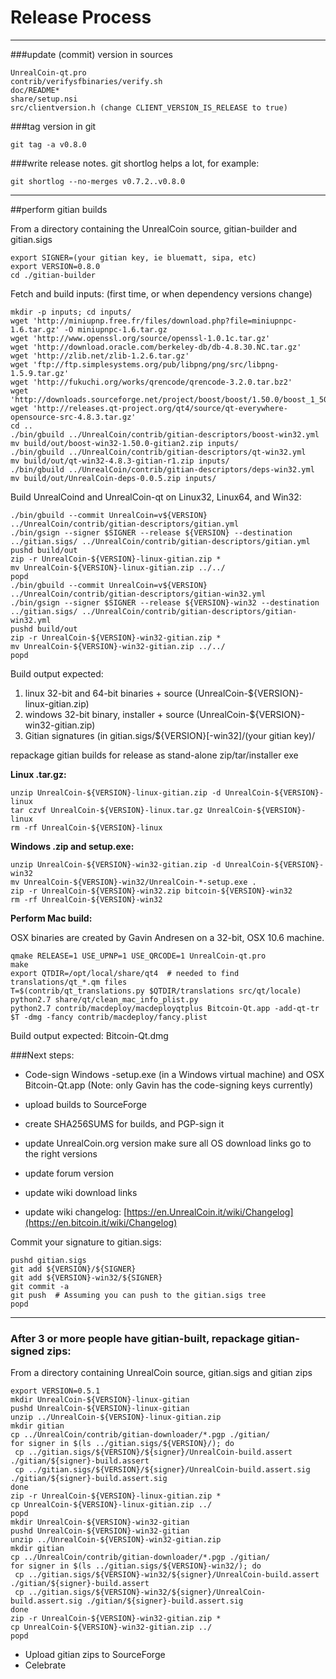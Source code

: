 Release Process
====================

* * *

###update (commit) version in sources


	UnrealCoin-qt.pro
	contrib/verifysfbinaries/verify.sh
	doc/README*
	share/setup.nsi
	src/clientversion.h (change CLIENT_VERSION_IS_RELEASE to true)

###tag version in git

	git tag -a v0.8.0

###write release notes. git shortlog helps a lot, for example:

	git shortlog --no-merges v0.7.2..v0.8.0

* * *

##perform gitian builds

 From a directory containing the UnrealCoin source, gitian-builder and gitian.sigs
  
	export SIGNER=(your gitian key, ie bluematt, sipa, etc)
	export VERSION=0.8.0
	cd ./gitian-builder

 Fetch and build inputs: (first time, or when dependency versions change)

	mkdir -p inputs; cd inputs/
	wget 'http://miniupnp.free.fr/files/download.php?file=miniupnpc-1.6.tar.gz' -O miniupnpc-1.6.tar.gz
	wget 'http://www.openssl.org/source/openssl-1.0.1c.tar.gz'
	wget 'http://download.oracle.com/berkeley-db/db-4.8.30.NC.tar.gz'
	wget 'http://zlib.net/zlib-1.2.6.tar.gz'
	wget 'ftp://ftp.simplesystems.org/pub/libpng/png/src/libpng-1.5.9.tar.gz'
	wget 'http://fukuchi.org/works/qrencode/qrencode-3.2.0.tar.bz2'
	wget 'http://downloads.sourceforge.net/project/boost/boost/1.50.0/boost_1_50_0.tar.bz2'
	wget 'http://releases.qt-project.org/qt4/source/qt-everywhere-opensource-src-4.8.3.tar.gz'
	cd ..
	./bin/gbuild ../UnrealCoin/contrib/gitian-descriptors/boost-win32.yml
	mv build/out/boost-win32-1.50.0-gitian2.zip inputs/
	./bin/gbuild ../UnrealCoin/contrib/gitian-descriptors/qt-win32.yml
	mv build/out/qt-win32-4.8.3-gitian-r1.zip inputs/
	./bin/gbuild ../UnrealCoin/contrib/gitian-descriptors/deps-win32.yml
	mv build/out/UnrealCoin-deps-0.0.5.zip inputs/

 Build UnrealCoind and UnrealCoin-qt on Linux32, Linux64, and Win32:
  
	./bin/gbuild --commit UnrealCoin=v${VERSION} ../UnrealCoin/contrib/gitian-descriptors/gitian.yml
	./bin/gsign --signer $SIGNER --release ${VERSION} --destination ../gitian.sigs/ ../UnrealCoin/contrib/gitian-descriptors/gitian.yml
	pushd build/out
	zip -r UnrealCoin-${VERSION}-linux-gitian.zip *
	mv UnrealCoin-${VERSION}-linux-gitian.zip ../../
	popd
	./bin/gbuild --commit UnrealCoin=v${VERSION} ../UnrealCoin/contrib/gitian-descriptors/gitian-win32.yml
	./bin/gsign --signer $SIGNER --release ${VERSION}-win32 --destination ../gitian.sigs/ ../UnrealCoin/contrib/gitian-descriptors/gitian-win32.yml
	pushd build/out
	zip -r UnrealCoin-${VERSION}-win32-gitian.zip *
	mv UnrealCoin-${VERSION}-win32-gitian.zip ../../
	popd

  Build output expected:

  1. linux 32-bit and 64-bit binaries + source (UnrealCoin-${VERSION}-linux-gitian.zip)
  2. windows 32-bit binary, installer + source (UnrealCoin-${VERSION}-win32-gitian.zip)
  3. Gitian signatures (in gitian.sigs/${VERSION}[-win32]/(your gitian key)/

repackage gitian builds for release as stand-alone zip/tar/installer exe

**Linux .tar.gz:**

	unzip UnrealCoin-${VERSION}-linux-gitian.zip -d UnrealCoin-${VERSION}-linux
	tar czvf UnrealCoin-${VERSION}-linux.tar.gz UnrealCoin-${VERSION}-linux
	rm -rf UnrealCoin-${VERSION}-linux

**Windows .zip and setup.exe:**

	unzip UnrealCoin-${VERSION}-win32-gitian.zip -d UnrealCoin-${VERSION}-win32
	mv UnrealCoin-${VERSION}-win32/UnrealCoin-*-setup.exe .
	zip -r UnrealCoin-${VERSION}-win32.zip bitcoin-${VERSION}-win32
	rm -rf UnrealCoin-${VERSION}-win32

**Perform Mac build:**

  OSX binaries are created by Gavin Andresen on a 32-bit, OSX 10.6 machine.

	qmake RELEASE=1 USE_UPNP=1 USE_QRCODE=1 UnrealCoin-qt.pro
	make
	export QTDIR=/opt/local/share/qt4  # needed to find translations/qt_*.qm files
	T=$(contrib/qt_translations.py $QTDIR/translations src/qt/locale)
	python2.7 share/qt/clean_mac_info_plist.py
	python2.7 contrib/macdeploy/macdeployqtplus Bitcoin-Qt.app -add-qt-tr $T -dmg -fancy contrib/macdeploy/fancy.plist

 Build output expected: Bitcoin-Qt.dmg

###Next steps:

* Code-sign Windows -setup.exe (in a Windows virtual machine) and
  OSX Bitcoin-Qt.app (Note: only Gavin has the code-signing keys currently)

* upload builds to SourceForge

* create SHA256SUMS for builds, and PGP-sign it

* update UnrealCoin.org version
  make sure all OS download links go to the right versions

* update forum version

* update wiki download links

* update wiki changelog: [https://en.UnrealCoin.it/wiki/Changelog](https://en.bitcoin.it/wiki/Changelog)

Commit your signature to gitian.sigs:

	pushd gitian.sigs
	git add ${VERSION}/${SIGNER}
	git add ${VERSION}-win32/${SIGNER}
	git commit -a
	git push  # Assuming you can push to the gitian.sigs tree
	popd

-------------------------------------------------------------------------

### After 3 or more people have gitian-built, repackage gitian-signed zips:

From a directory containing UnrealCoin source, gitian.sigs and gitian zips

	export VERSION=0.5.1
	mkdir UnrealCoin-${VERSION}-linux-gitian
	pushd UnrealCoin-${VERSION}-linux-gitian
	unzip ../UnrealCoin-${VERSION}-linux-gitian.zip
	mkdir gitian
	cp ../UnrealCoin/contrib/gitian-downloader/*.pgp ./gitian/
	for signer in $(ls ../gitian.sigs/${VERSION}/); do
	 cp ../gitian.sigs/${VERSION}/${signer}/UnrealCoin-build.assert ./gitian/${signer}-build.assert
	 cp ../gitian.sigs/${VERSION}/${signer}/UnrealCoin-build.assert.sig ./gitian/${signer}-build.assert.sig
	done
	zip -r UnrealCoin-${VERSION}-linux-gitian.zip *
	cp UnrealCoin-${VERSION}-linux-gitian.zip ../
	popd
	mkdir UnrealCoin-${VERSION}-win32-gitian
	pushd UnrealCoin-${VERSION}-win32-gitian
	unzip ../UnrealCoin-${VERSION}-win32-gitian.zip
	mkdir gitian
	cp ../UnrealCoin/contrib/gitian-downloader/*.pgp ./gitian/
	for signer in $(ls ../gitian.sigs/${VERSION}-win32/); do
	 cp ../gitian.sigs/${VERSION}-win32/${signer}/UnrealCoin-build.assert ./gitian/${signer}-build.assert
	 cp ../gitian.sigs/${VERSION}-win32/${signer}/UnrealCoin-build.assert.sig ./gitian/${signer}-build.assert.sig
	done
	zip -r UnrealCoin-${VERSION}-win32-gitian.zip *
	cp UnrealCoin-${VERSION}-win32-gitian.zip ../
	popd

- Upload gitian zips to SourceForge
- Celebrate 
